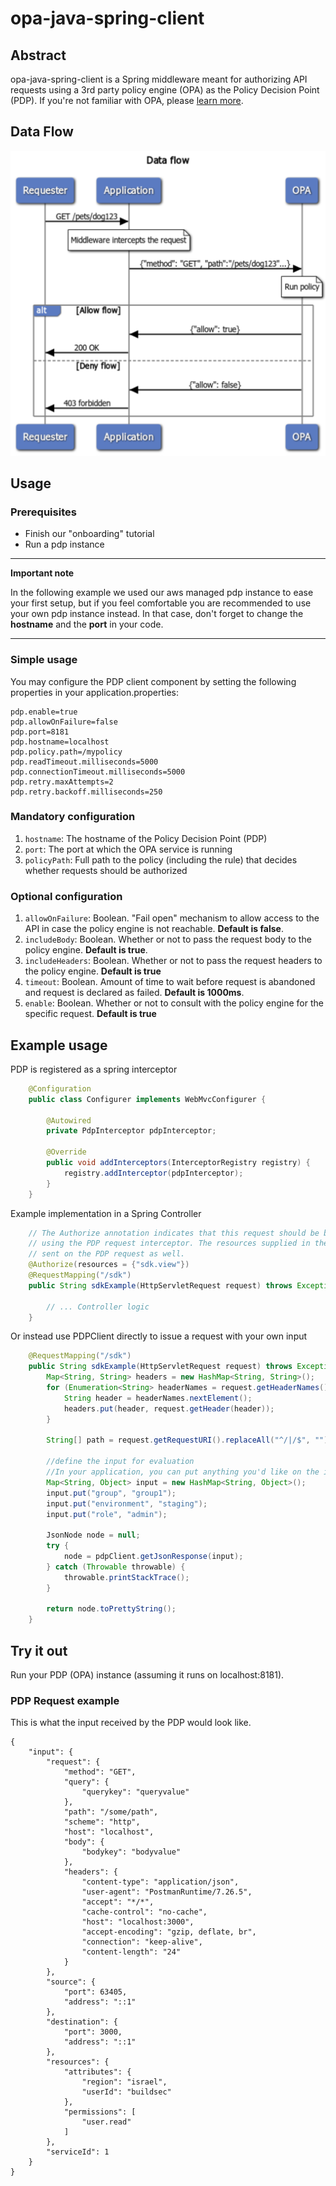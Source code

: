 # opa-java-spring-client
## Abstract
opa-java-spring-client is a Spring middleware meant for authorizing API requests using a 3rd party policy engine (OPA) as the Policy Decision Point (PDP).
If you're not familiar with OPA, please [learn more](https://www.openpolicyagent.org/).

## Data Flow
![enter image description here](https://github.com/build-security/opa-express-middleware/blob/main/Data%20flow.png)

## Usage
### Prerequisites 
- Finish our "onboarding" tutorial
- Run a pdp instance

---
**Important note**

In the following example we used our aws managed pdp instance to ease your first setup, but if you feel comfortable you are recommended to use your own pdp instance instead.
In that case, don't forget to change the **hostname** and the **port** in your code.

---
### Simple usage

You may configure the PDP client component by setting the following properties in your 
application.properties:

    pdp.enable=true
    pdp.allowOnFailure=false
    pdp.port=8181
    pdp.hostname=localhost
    pdp.policy.path=/mypolicy
    pdp.readTimeout.milliseconds=5000
    pdp.connectionTimeout.milliseconds=5000
    pdp.retry.maxAttempts=2
    pdp.retry.backoff.milliseconds=250
   
 ### Mandatory configuration

 1. `hostname`: The hostname of the Policy Decision Point (PDP)
 2. `port`: The port at which the OPA service is running
 3. `policyPath`: Full path to the policy (including the rule) that decides whether requests should be authorized

  ### Optional configuration
 1. `allowOnFailure`: Boolean. "Fail open" mechanism to allow access to the API in case the policy engine is not reachable. **Default is false**.
 2. `includeBody`: Boolean. Whether or not to pass the request body to the policy engine. **Default is true**.
 3. `includeHeaders`: Boolean. Whether or not to pass the request headers to the policy engine. **Default is true**
 4. `timeout`: Boolean. Amount of time to wait before request is abandoned and request is declared as failed. **Default is 1000ms**.
 5. `enable`: Boolean. Whether or not to consult with the policy engine for the specific request. **Default is true**

## Example usage

PDP is registered as a spring interceptor
```java
    @Configuration
    public class Configurer implements WebMvcConfigurer {

        @Autowired
        private PdpInterceptor pdpInterceptor;

        @Override
        public void addInterceptors(InterceptorRegistry registry) {
            registry.addInterceptor(pdpInterceptor);
        }
    }
```

Example implementation in a Spring Controller 

```java
    // The Authorize annotation indicates that this request should be be authorized
    // using the PDP request interceptor. The resources supplied in the annotation will be
    // sent on the PDP request as well.
    @Authorize(resources = {"sdk.view"})
    @RequestMapping("/sdk")
    public String sdkExample(HttpServletRequest request) throws Exception {

        // ... Controller logic 
    }
```

Or instead use PDPClient directly to issue a request with your own input

```java
    @RequestMapping("/sdk")
    public String sdkExample(HttpServletRequest request) throws Exception {
        Map<String, String> headers = new HashMap<String, String>();
        for (Enumeration<String> headerNames = request.getHeaderNames(); headerNames.hasMoreElements(); ) {
            String header = headerNames.nextElement();
            headers.put(header, request.getHeader(header));
        }

        String[] path = request.getRequestURI().replaceAll("^/|/$", "").split("/");

        //define the input for evaluation
        //In your application, you can put anything you'd like on the input for policy evaluation
        Map<String, Object> input = new HashMap<String, Object>();
        input.put("group", "group1");
        input.put("environment", "staging");
        input.put("role", "admin");

        JsonNode node = null;
        try {
            node = pdpClient.getJsonResponse(input);
        } catch (Throwable throwable) {
            throwable.printStackTrace();
        }

        return node.toPrettyString();
    }
```
    
## Try it out

Run your PDP (OPA) instance (assuming it runs on localhost:8181).

### PDP Request example

This is what the input received by the PDP would look like.

```
{
    "input": {
        "request": {
            "method": "GET",
            "query": {
                "querykey": "queryvalue"
            },
            "path": "/some/path",
            "scheme": "http",
            "host": "localhost",
            "body": {
                "bodykey": "bodyvalue"
            },
            "headers": {
                "content-type": "application/json",
                "user-agent": "PostmanRuntime/7.26.5",
                "accept": "*/*",
                "cache-control": "no-cache",
                "host": "localhost:3000",
                "accept-encoding": "gzip, deflate, br",
                "connection": "keep-alive",
                "content-length": "24"
            }
        },
        "source": {
            "port": 63405,
            "address": "::1"
        },
        "destination": {
            "port": 3000,
            "address": "::1"
        },
        "resources": {
            "attributes": {
                "region": "israel",
                "userId": "buildsec"
            },
            "permissions": [
                "user.read"
            ]
        },
        "serviceId": 1
    }
}
```
